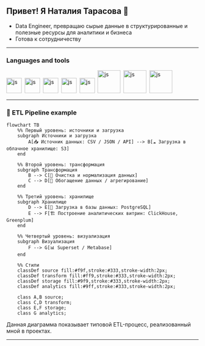 ## Привет! Я Наталия Тарасова 👋

- Data Engineer, превращаю сырые данные в структурированные и полезные ресурсы для аналитики и бизнеса
- Готова к сотрудничеству
*********

### Languages and tools

<img src="https://cdn.jsdelivr.net/gh/devicons/devicon@latest/icons/python/python-original-wordmark.svg" 
title="js" width="40" height="40" />&nbsp;
<img src="https://cdn.jsdelivr.net/gh/devicons/devicon@latest/icons/postgresql/postgresql-original-wordmark.svg"
title="js" width="40" height="40" />&nbsp;
<img src="https://cdn.jsdelivr.net/gh/devicons/devicon@latest/icons/apacheairflow/apacheairflow-original-wordmark.svg"
title="js" width="40" height="40" />&nbsp;
<img src="https://cdn.jsdelivr.net/gh/devicons/devicon@latest/icons/jupyter/jupyter-original-wordmark.svg"
title="js" width="40" height="40" />&nbsp;
<img src="https://cdn.jsdelivr.net/gh/devicons/devicon@latest/icons/pandas/pandas-original-wordmark.svg"
title="js" width="40" height="40" />&nbsp;
<img src="https://cdn.jsdelivr.net/gh/devicons/devicon@latest/icons/apachespark/apachespark-original-wordmark.svg"
title="js" width="60" height="60" />&nbsp;
<img src="https://cdn.jsdelivr.net/gh/devicons/devicon@latest/icons/git/git-original-wordmark.svg" 
title="js" width="60" height="60" />&nbsp;
<img src="https://cdn.jsdelivr.net/gh/devicons/devicon@latest/icons/hadoop/hadoop-original-wordmark.svg" 
title="js" width="60" height="60" />&nbsp;   
***********


### 🔄 ETL Pipeline example
```mermaid
flowchart TB
    %% Первый уровень: источники и загрузка
    subgraph Источники и загрузка
        A[📥 Источник данных: CSV / JSON / API] --> B[☁️ Загрузка в облачное хранилище: S3]
    end

    %% Второй уровень: трансформация
    subgraph Трансформация
        B --> C[🧹 Очистка и нормализация данных]
        C --> D[🔄 Обогащение данных / агрегирование]
    end

    %% Третий уровень: хранилище
    subgraph Хранилище
        D --> E[💾 Загрузка в базы данных: PostgreSQL]
        E --> F[🏗️ Построение аналитических витрин: ClickHouse, Greenplum]
    end

    %% Четвертый уровень: визуализация
    subgraph Визуализация
        F --> G[📊 Superset / Metabase]
    end

    %% Стили
    classDef source fill:#f9f,stroke:#333,stroke-width:2px;
    classDef transform fill:#ff9,stroke:#333,stroke-width:2px;
    classDef storage fill:#9f9,stroke:#333,stroke-width:2px;
    classDef analytics fill:#9ff,stroke:#333,stroke-width:2px;

    class A,B source;
    class C,D transform;
    class E,F storage;
    class G analytics;
```
Данная диаграмма показывает типовой ETL-процесс, реализованный мной в проектах.


********



          
          




